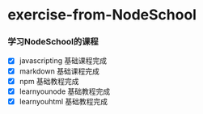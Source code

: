# exercise-from-NodeSchool

### 学习NodeSchool的课程
- [x] javascripting 基础课程完成
- [x] markdown 基础课程完成
- [x] npm 基础教程完成
- [x] learnyounode 基础教程完成
- [x] learnyouhtml 基础教程完成
